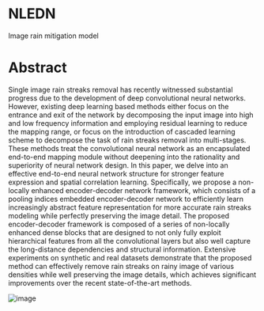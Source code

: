 # NLEDN
Image rain mitigation model

# Abstract
Single image rain streaks removal has recently witnessed substantial progress due to the development of deep convolutional neural networks. However, existing deep learning based methods either focus on the entrance and exit of the network by decomposing the input image into high and low frequency information and employing residual learning to reduce the mapping range, or focus on the introduction of cascaded learning scheme to decompose the task of rain streaks removal into multi-stages. These methods treat the convolutional neural network as an encapsulated end-to-end mapping module without deepening into the rationality and superiority of neural network design. In this paper, we delve into an effective end-to-end neural network structure for stronger feature expression and spatial correlation learning. Specifically, we propose a non-locally  enhanced encoder-decoder network framework, which consists of a pooling indices embedded encoder-decoder network to efficiently learn increasingly abstract feature representation for more accurate rain streaks modeling while perfectly preserving the image detail. The proposed encoder-decoder framework is composed of a series of non-locally enhanced dense blocks that are designed to not only fully exploit hierarchical features from all the convolutional layers but also well capture the long-distance dependencies and structural information. Extensive experiments on synthetic and real datasets demonstrate that the proposed method can effectively remove rain streaks on rainy image of various densities while well preserving the image details, which achieves significant improvements over the recent state-of-the-art methods.

![image](https://user-images.githubusercontent.com/35444743/114492579-6d969f00-9c4b-11eb-81be-8f823ba59ef0.png)
